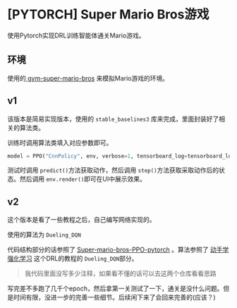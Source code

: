 # [PYTORCH] Super Mario Bros游戏

使用Pytorch实现DRL训练智能体通关Mario游戏。

## 环境

使用的[ gym-super-mario-bros](https://github.com/Kautenja/gym-super-mario-bros) 来模拟Mario游戏的环境。


## v1

该版本是简易实现版本，使用的 `stable_baselines3` 库来完成，里面封装好了相关的算法类。

训练时调用算法类填入对应参数即可。

```python
model = PPO("CnnPolicy", env, verbose=1, tensorboard_log=tensorboard_log, **train_params)
```

测试时调用 `predict()`方法获取动作，然后调用 `step()`方法获取采取动作后的状态。然后调用 `env.render()`即可在UI中展示效果。


## v2

这个版本是看了一些教程之后，自己编写网络实现的。

使用的算法为 `Dueling_DQN` 

代码结构部分的话参照了 [Super-mario-bros-PPO-pytorch](https://github.com/vietnh1009/Super-mario-bros-PPO-pytorch) 。算法参照了 [动手学强化学习](https://hrl.boyuai.com/chapter/1/%E5%88%9D%E6%8E%A2%E5%BC%BA%E5%8C%96%E5%AD%A6%E4%B9%A0/) 这个DRL的教程的 `Dueling_DQN`部分。

> 我代码里面没写多少注释，如果看不懂的话可以去这两个仓库看看思路

写完差不多跑了几千个epoch，然后拿第一关测试了一下，通关是没什么问题。但是时间有限，没进一步的完善一些细节。后续闲下来了会回来完善的(应该？)
